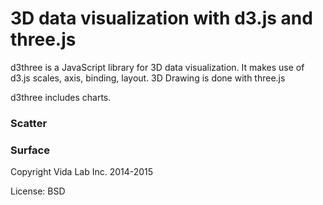 3D data visualization with d3.js and three.js
=============

d3three is a JavaScript library for 3D data visualization. It makes use of d3.js scales, axis, binding, layout. 3D Drawing is done with three.js

d3three includes charts.

### Scatter ###

### Surface ###

Copyright Vida Lab Inc. 2014-2015

License: BSD
